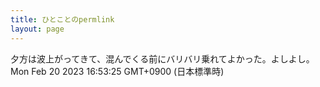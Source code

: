 ```yaml
---
title: ひとことのpermlink
layout: page
---
```

<div class="box" dt="1676879605862">
  夕方は波上がってきて、混んでくる前にバリバリ乗れてよかった。よしよし。
  <div class="content is-small">Mon Feb 20 2023 16:53:25 GMT+0900 (日本標準時)</div>
</div>